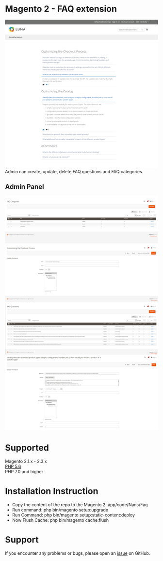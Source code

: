 # Magento 2 - FAQ extension  
![Sample](https://github.com/nans/devdocs/blob/master/Faq/Frontend.png "Frontend")  
Admin can create, update, delete FAQ questions and FAQ categories.  

## Admin Panel  
![Sample](https://github.com/nans/devdocs/blob/master/Faq/Admin_Categories.png "Categories page")  
![Sample](https://github.com/nans/devdocs/blob/master/Faq/Admin_Category_Form.png "Category Edit Form")  
![Sample](https://github.com/nans/devdocs/blob/master/Faq/Admin_Questions.png "Questions Page")  
![Sample](https://github.com/nans/devdocs/blob/master/Faq/Admin_Question_Form.png "Question Edit Form")  

# Supported  
Magento 2.1.x - 2.3.x  
[PHP 5.6](https://github.com/nans/Faq/tree/php5.6)  
PHP 7.0 and higher  

# Installation Instruction  
* Copy the content of the repo to the Magento 2: app/code/Nans/Faq
* Run command: php bin/magento setup:upgrade
* Run Command: php bin/magento setup:static-content:deploy
* Now Flush Cache: php bin/magento cache:flush

# Support
If you encounter any problems or bugs, please open an [issue](https://github.com/nans/Faq/issues) on GitHub.
